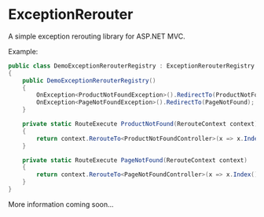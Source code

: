 # ExceptionRerouter
A simple exception rerouting library for ASP.NET MVC.

Example:
```csharp
public class DemoExceptionRerouterRegistry : ExceptionRerouterRegistry
{
    public DemoExceptionRerouterRegistry()
    {
        OnException<ProductNotFoundException>().RedirectTo(ProductNotFound);
        OnException<PageNotFoundException>().RedirectTo(PageNotFound);
    }

    private static RouteExecute ProductNotFound(RerouteContext context)
    {
        return context.RerouteTo<ProductNotFoundController>(x => x.Index()).WithStatusCode(HttpStatusCode.NotFound);
    }

    private static RouteExecute PageNotFound(RerouteContext context)
    {
        return context.RerouteTo<PageNotFoundController>(x => x.Index()).WithStatusCode(HttpStatusCode.NotFound);
    }
}
```

More information coming soon...